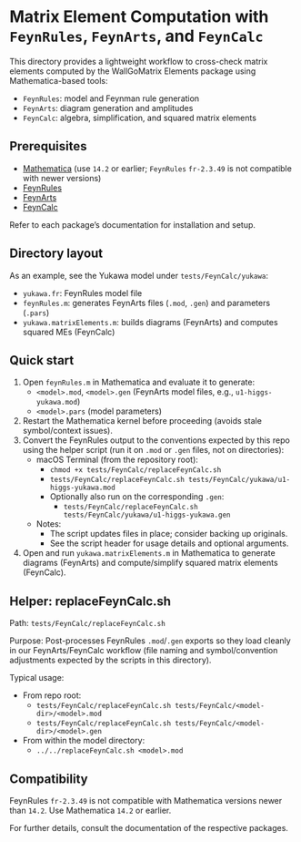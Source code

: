 # Matrix Element Computation with `FeynRules`, `FeynArts`, and `FeynCalc`

This directory provides a lightweight workflow to cross-check matrix elements computed by the WallGoMatrix Elements package using Mathematica-based tools:

- `FeynRules`: model and Feynman rule generation
- `FeynArts`: diagram generation and amplitudes
- `FeynCalc`: algebra, simplification, and squared matrix elements

## Prerequisites

- [Mathematica](https://www.wolfram.com/mathematica/) (use `14.2` or earlier; `FeynRules` `fr-2.3.49` is not compatible with newer versions)
- [FeynRules](https://feynrules.irmp.ucl.ac.be/)
- [FeynArts](https://feynarts.de/)
- [FeynCalc](https://feyncalc.github.io/)

Refer to each package’s documentation for installation and setup.

## Directory layout

As an example, see the Yukawa model under `tests/FeynCalc/yukawa`:
- `yukawa.fr`: FeynRules model file
- `feynRules.m`: generates FeynArts files (`.mod`, `.gen`) and parameters (`.pars`)
- `yukawa.matrixElements.m`: builds diagrams (FeynArts) and computes squared MEs (FeynCalc)

## Quick start

1. Open `feynRules.m` in Mathematica and evaluate it to generate:
   - `<model>.mod`, `<model>.gen` (FeynArts model files, e.g., `u1-higgs-yukawa.mod`)
   - `<model>.pars` (model parameters)
2. Restart the Mathematica kernel before proceeding (avoids stale symbol/context issues).
3. Convert the FeynRules output to the conventions expected by this repo using the helper script (run it on `.mod` or `.gen` files, not on directories):
   - macOS Terminal (from the repository root):
     - `chmod +x tests/FeynCalc/replaceFeynCalc.sh`
     - `tests/FeynCalc/replaceFeynCalc.sh tests/FeynCalc/yukawa/u1-higgs-yukawa.mod`
     - Optionally also run on the corresponding `.gen`:
       - `tests/FeynCalc/replaceFeynCalc.sh tests/FeynCalc/yukawa/u1-higgs-yukawa.gen`
   - Notes:
     - The script updates files in place; consider backing up originals.
     - See the script header for usage details and optional arguments.
4. Open and run `yukawa.matrixElements.m` in Mathematica to generate diagrams (FeynArts) and compute/simplify squared matrix elements (FeynCalc).

## Helper: replaceFeynCalc.sh

Path: `tests/FeynCalc/replaceFeynCalc.sh`

Purpose: Post-processes FeynRules `.mod`/`.gen` exports so they load cleanly in our FeynArts/FeynCalc workflow (file naming and symbol/convention adjustments expected by the scripts in this directory).

Typical usage:
- From repo root:
  - `tests/FeynCalc/replaceFeynCalc.sh tests/FeynCalc/<model-dir>/<model>.mod`
  - `tests/FeynCalc/replaceFeynCalc.sh tests/FeynCalc/<model-dir>/<model>.gen`
- From within the model directory:
  - `../../replaceFeynCalc.sh <model>.mod`

## Compatibility

FeynRules `fr-2.3.49` is not compatible with Mathematica versions newer than `14.2`. Use Mathematica `14.2` or earlier.

For further details, consult the documentation of the respective packages.